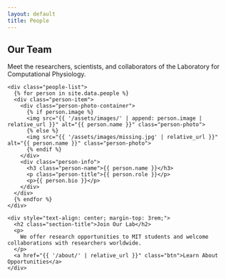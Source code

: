 ```yaml
---
layout: default
title: People
---
```


<div class="container">
  <section class="content-section">
    <h2 class="section-title">Our Team</h2>
    <p>
      Meet the researchers, scientists, and collaborators of the Laboratory for Computational Physiology.
    </p>

    <div class="people-list">
      {% for person in site.data.people %}
      <div class="person-item">
        <div class="person-photo-container">
          {% if person.image %}
          <img src="{{ '/assets/images/' | append: person.image | relative_url }}" alt="{{ person.name }}" class="person-photo">
          {% else %}
          <img src="{{ '/assets/images/missing.jpg' | relative_url }}" alt="{{ person.name }}" class="person-photo">
          {% endif %}
        </div>
        <div class="person-info">
          <h3 class="person-name">{{ person.name }}</h3>
          <p class="person-title">{{ person.role }}</p>
          <p>{{ person.bio }}</p>
        </div>
      </div>
      {% endfor %}
    </div>

    <div style="text-align: center; margin-top: 3rem;">
      <h2 class="section-title">Join Our Lab</h2>
      <p>
        We offer research opportunities to MIT students and welcome collaborations with researchers worldwide.
      </p>
      <a href="{{ '/about/' | relative_url }}" class="btn">Learn About Opportunities</a>
    </div>
  </section>
</div> 
